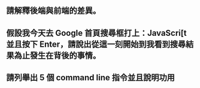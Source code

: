 ## 請解釋後端與前端的差異。


## 假設我今天去 Google 首頁搜尋框打上：JavaScri[t 並且按下 Enter，請說出從這一刻開始到我看到搜尋結果為止發生在背後的事情。


## 請列舉出 5 個 command line 指令並且說明功用
